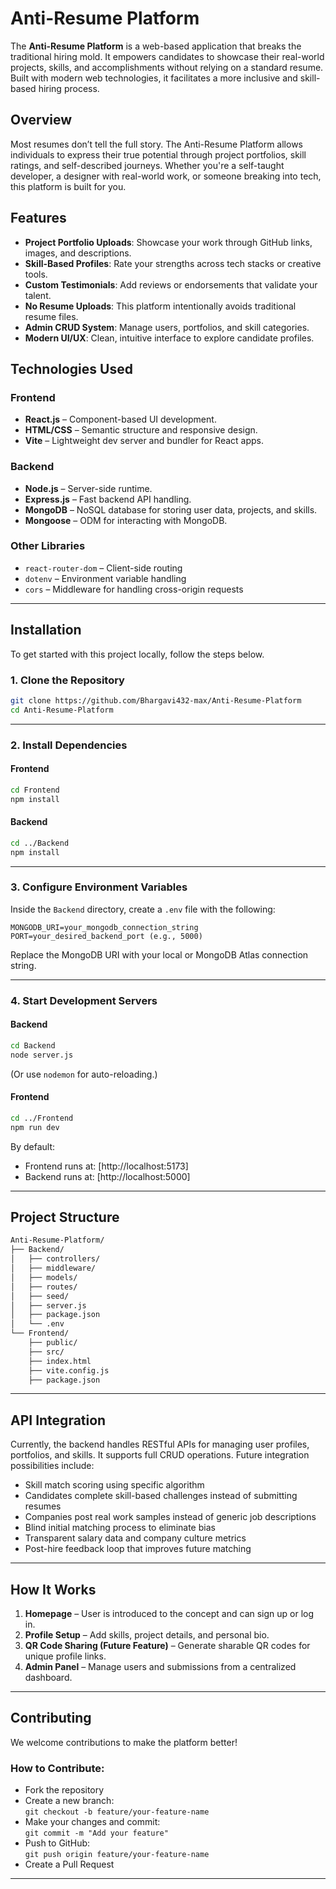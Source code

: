 # Anti-Resume Platform

The **Anti-Resume Platform** is a web-based application that breaks the traditional hiring mold. It empowers candidates to showcase their real-world projects, skills, and accomplishments without relying on a standard resume. Built with modern web technologies, it facilitates a more inclusive and skill-based hiring process.


##  Overview

Most resumes don’t tell the full story. The Anti-Resume Platform allows individuals to express their true potential through project portfolios, skill ratings, and self-described journeys. Whether you're a self-taught developer, a designer with real-world work, or someone breaking into tech, this platform is built for you.


##  Features

- **Project Portfolio Uploads**: Showcase your work through GitHub links, images, and descriptions.
- **Skill-Based Profiles**: Rate your strengths across tech stacks or creative tools.
- **Custom Testimonials**: Add reviews or endorsements that validate your talent.
- **No Resume Uploads**: This platform intentionally avoids traditional resume files.
- **Admin CRUD System**: Manage users, portfolios, and skill categories.
- **Modern UI/UX**: Clean, intuitive interface to explore candidate profiles.


##  Technologies Used

###  Frontend
- **React.js** – Component-based UI development.
- **HTML/CSS** – Semantic structure and responsive design.
- **Vite** – Lightweight dev server and bundler for React apps.

###  Backend
- **Node.js** – Server-side runtime.
- **Express.js** – Fast backend API handling.
- **MongoDB** – NoSQL database for storing user data, projects, and skills.
- **Mongoose** – ODM for interacting with MongoDB.

###  Other Libraries
- `react-router-dom` – Client-side routing
- `dotenv` – Environment variable handling
- `cors` – Middleware for handling cross-origin requests

---

##  Installation

To get started with this project locally, follow the steps below.

### 1. Clone the Repository

```bash
git clone https://github.com/Bhargavi432-max/Anti-Resume-Platform
cd Anti-Resume-Platform
```

---

### 2. Install Dependencies

#### Frontend

```bash
cd Frontend
npm install
```

#### Backend

```bash
cd ../Backend
npm install
```

---

### 3. Configure Environment Variables

Inside the `Backend` directory, create a `.env` file with the following:

```
MONGODB_URI=your_mongodb_connection_string
PORT=your_desired_backend_port (e.g., 5000)
```

Replace the MongoDB URI with your local or MongoDB Atlas connection string.

---

### 4. Start Development Servers

#### Backend

```bash
cd Backend
node server.js
```

(Or use `nodemon` for auto-reloading.)

#### Frontend

```bash
cd ../Frontend
npm run dev
```

By default:
- Frontend runs at: [http://localhost:5173]
- Backend runs at: [http://localhost:5000]

---

## Project Structure

```bash
Anti-Resume-Platform/
├── Backend/
│   ├── controllers/
│   ├── middleware/
│   ├── models/
│   ├── routes/
│   ├── seed/
│   ├── server.js
│   ├── package.json
│   └── .env
└── Frontend/
    ├── public/
    ├── src/
    ├── index.html
    ├── vite.config.js
    ├── package.json
```

---

## API Integration

Currently, the backend handles RESTful APIs for managing user profiles, portfolios, and skills. It supports full CRUD operations. Future integration possibilities include:

- Skill match scoring using specific algorithm
- Candidates complete skill-based challenges instead of submitting resumes
- Companies post real work samples instead of generic job descriptions
- Blind initial matching process to eliminate bias
- Transparent salary data and company culture metrics
- Post-hire feedback loop that improves future matching

---

## How It Works

1. **Homepage** – User is introduced to the concept and can sign up or log in.
2. **Profile Setup** – Add skills, project details, and personal bio.
3. **QR Code Sharing (Future Feature)** – Generate sharable QR codes for unique profile links.
4. **Admin Panel** – Manage users and submissions from a centralized dashboard.

---

##  Contributing

We welcome contributions to make the platform better!

### How to Contribute:
- Fork the repository
- Create a new branch:  
  `git checkout -b feature/your-feature-name`
- Make your changes and commit:  
  `git commit -m "Add your feature"`
- Push to GitHub:  
  `git push origin feature/your-feature-name`
- Create a Pull Request

---


